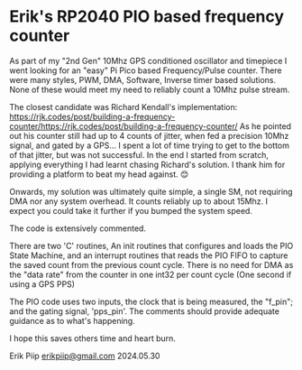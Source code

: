 # 	Erik's RP2040 PIO based frequency counter

As part of my "2nd Gen" 10Mhz GPS conditioned oscillator and timepiece I went looking for an "easy" Pi Pico based Frequency/Pulse counter. There were many styles, PWM, DMA, Software, Inverse timer based solutions. None of these would meet my need to reliably count a 10Mhz pulse stream.

The closest candidate was Richard Kendall's implementation:
https://rjk.codes/post/building-a-frequency-counter/https://rjk.codes/post/building-a-frequency-counter/
As he pointed out his counter still had up to 4 counts of jitter, when fed a precision 10Mhz signal, and gated by a GPS... I spent a lot of time trying to get to the bottom of that jitter, but was not successful. In the end I started from scratch, applying everything I had learnt chasing Richard's solution. I thank him for providing a platform to beat my head against.  😊

Onwards, my solution was ultimately quite simple, a single SM, not requiring DMA nor any system overhead. It counts reliably up to about 15Mhz. I expect you could take it further if you bumped the system speed.

The code is extensively commented. 

There are two 'C' routines, An init routines that configures and loads the PIO State Machine, and an interrupt routines that reads the PIO FIFO to capture the saved count from the previous count cycle. There is no need for DMA as the "data rate" from the counter in one int32 per count cycle (One second if using a GPS PPS)

The PIO code uses two inputs, the clock that is being measured, the "f_pin"; and the gating signal, 'pps_pin'. The comments should provide adequate guidance as to what's happening.

I hope this saves others time and heart burn.

Erik Piip
erikpiip@gmail.com
2024.05.30
